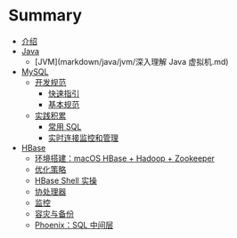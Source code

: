 # Summary

- [介绍](README.md)
- [Java]()
    - [JVM](markdown/java/jvm/深入理解 Java 虚拟机.md)
- [MySQL]()
  - [开发规范]()
      - [快速指引](markdown/mysql/standard/guide.md)
      - [基本规范](markdown/mysql/standard/standard-v1.0.md)
  - [实践积累]()
      - [常用 SQL](markdown/mysql/practice/cheat-sheet.md)
      - [实时连接监控和管理](markdown/mysql/practice/process-manage.md)
- [HBase]()
  - [环境搭建：macOS HBase + Hadoop + Zookeeper ](markdown/hbase/env.md)
  - [优化策略](markdown/hbase/optimize.md)
  - [HBase Shell 实操](markdown/hbase/hbase_shell.md)
  - [协处理器](markdown/hbase/co-processor.md)
  - [监控](markdown/hbase/monitoring.md)
  - [容灾与备份](markdown/hbase/backup.md)
  - [Phoenix：SQL 中间层](markdown/hbase/phoenix.md)
